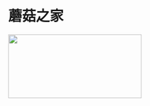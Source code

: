 # 蘑菇之家
<img  src="https://www.baidu.com/img/dong_a16028f60eed614e4fa191786f32f417.gif" width="270" height="129" usemap="#mp">
